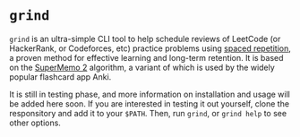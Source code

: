 # `grind`
`grind` is an ultra-simple CLI tool to help schedule reviews of LeetCode (or HackerRank, or Codeforces, etc)
practice problems using [spaced repetition](https://en.wikipedia.org/wiki/Spaced_repetition), a proven
method for effective learning and long-term retention. It is based on the
[SuperMemo 2](https://en.wikipedia.org/wiki/SuperMemo) algorithm, a variant of which is used by the widely
popular flashcard app Anki.

It is still in testing phase, and more information on installation and usage will be added here soon.
If you are interested in testing it out yourself, clone the responsitory and add it to your `$PATH`.
Then, run `grind`, or `grind help` to see other options.
